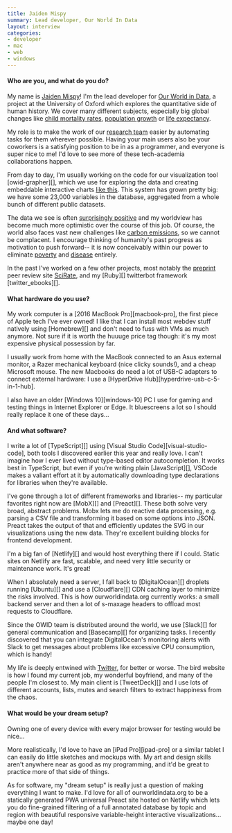 ```yaml
---
title: Jaiden Mispy
summary: Lead developer, Our World In Data
layout: interview
categories:
- developer
- mac
- web
- windows
---
```


#### Who are you, and what do you do?

My name is [Jaiden Mispy](https://mispy.me/ "Jaiden's website.")! I'm the lead developer for [Our World in Data](https://ourworldindata.org/ "An online publication tracking how living conditions are changing."), a project at the University of Oxford which explores the quantitative side of human history. We cover many different subjects, especially big global changes like [child mortality rates](https://ourworldindata.org/child-mortality/ "An OWID post on global child mortality rates."), [population growth](https://ourworldindata.org/world-population-growth/ "An OWID post on global population growth.") or [life expectancy](https://ourworldindata.org/life-expectancy/ "An OWID post on global life expectancy."). 

My role is to make the work of our [research team](https://ourworldindata.org/about/#team "The research team at Our World In Data.") easier by automating tasks for them wherever possible. Having your main users also be your coworkers is a satisfying position to be in as a programmer, and everyone is super nice to me! I'd love to see more of these tech-academia collaborations happen.

From day to day, I'm usually working on the code for our visualization tool [owid-grapher][], which we use for exploring the data and creating embeddable interactive charts [like this](https://ourworldindata.org/grapher/internet-users-by-world-region "A OWID post on Internet users by world region."). This system has grown pretty big: we have some 23,000 variables in the database, aggregated from a whole bunch of different public datasets.

The data we see is often [surprisingly positive](https://ourworldindata.org/a-history-of-global-living-conditions-in-5-charts/ "An OWID post on the history of global living conditions.") and my worldview has become much more optimistic over the course of this job. Of course, the world also faces vast new challenges like [carbon emissions](https://ourworldindata.org/co2-and-other-greenhouse-gas-emissions/ "An OWID post on global carbon emissions."), so we cannot be complacent. I encourage thinking of humanity's past progress as motivation to push forward-- it is now conceivably within our power to eliminate [poverty](https://ourworldindata.org/extreme-poverty "An OWID post on global poverty.") and [disease](https://ourworldindata.org/eradication-of-diseases/ "An OWID post on the eradication of diseases.") entirely.

In the past I've worked on a few other projects, most notably the [preprint](https://en.wikipedia.org/wiki/Preprint "The Wikipedia entry for Preprint.") peer review site [SciRate](https://scirate.com/ "A scientific collaboration network."), and my [Ruby][] twitterbot framework [twitter_ebooks][].

#### What hardware do you use?

My work computer is a [2016 MacBook Pro][macbook-pro], the first piece of Apple tech I've ever owned! I like that I can install most webdev stuff natively using [Homebrew][] and don't need to fuss with VMs as much anymore. Not sure if it is worth the huuuge price tag though: it's my most expensive physical possession by far.

I usually work from home with the MacBook connected to an Asus external monitor, a Razer mechanical keyboard (nice clicky sounds!), and a cheap Microsoft mouse. The new Macbooks do need a lot of USB-C adapters to connect external hardware: I use a [HyperDrive Hub][hyperdrive-usb-c-5-in-1-hub].

I also have an older [Windows 10][windows-10] PC I use for gaming and testing things in Internet Explorer or Edge. It bluescreens a lot so I should really replace it one of these days...

#### And what software?

I write a lot of [TypeScript][] using [Visual Studio Code][visual-studio-code], both tools I discovered earlier this year and really love. I can't imagine how I ever lived without type-based editor autocompletion. It works best in TypeScript, but even if you're writing plain [JavaScript][], VSCode makes a valiant effort at it by automatically downloading type declarations for libraries when they're available.

I've gone through a lot of different frameworks and libraries-- my particular favorites right now are [MobX][] and [Preact][]. These both solve very broad, abstract problems. Mobx lets me do reactive data processing, e.g. parsing a CSV file and transforming it based on some options into JSON. Preact takes the output of that and efficiently updates the SVG in our visualizations using the new data. They're excellent building blocks for frontend development.

I'm a big fan of [Netlify][] and would host everything there if I could. Static sites on Netlify are fast, scalable, and need very little security or maintenance work. It's great!

When I absolutely need a server, I fall back to [DigitalOcean][] droplets running [Ubuntu][] and use a [Cloudflare][] CDN caching layer to minimize the risks involved. This is how ourworldindata.org currently works: a small backend server and then a lot of s-maxage headers to offload most requests to Cloudflare.

Since the OWID team is distributed around the world, we use [Slack][] for general communication and [Basecamp][] for organizing tasks. I recently discovered that you can integrate DigitalOcean's monitoring alerts with Slack to get messages about problems like excessive CPU consumption, which is handy!

My life is deeply entwined with [Twitter](https://twitter.com/m1sp "Jaiden's Twitter account."), for better or worse. The bird website is how I found my current job, my wonderful boyfriend, and many of the people I'm closest to. My main client is [TweetDeck][] and I use lots of different accounts, lists, mutes and search filters to extract happiness from the chaos.

#### What would be your dream setup?

Owning one of every device with every major browser for testing would be nice...

More realistically, I'd love to have an [iPad Pro][ipad-pro] or a similar tablet I can easily do little sketches and mockups with. My art and design skills aren't anywhere near as good as my programming, and it'd be great to practice more of that side of things.

As for software, my "dream setup" is really just a question of making everything I want to make. I'd love for all of ourworldindata.org to be a statically generated PWA universal Preact site hosted on Netlify which lets you do fine-grained filtering of a full annotated database by topic and region with beautiful responsive variable-height interactive visualizations... maybe one day!